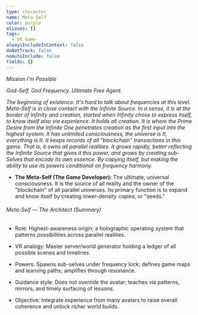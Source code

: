 ```yaml
---
type: character
name: Meta-Self
color: purple
aliases: []
tags:
  - VR Game
alwaysIncludeInContext: false
doNotTrack: false
noAutoInclude: false
fields: {}
---
```

*Mission I'm Possible*

*God-Self. God Frequency. Ultimate Free Agent.*

*The beginning of existence. It's hard to talk about frequencies at this level. Meta-Self is in close contact with the Infinite Source. In a sense, it is at the border of Infinity and creation, started when Infinity chose to express itself, to know itself also via experience. It holds all creation. It is where the Prime Desire from the Infinite One penetrates creation as the first input into the highest system. It has unlimited consciousness, the universe is It, everything is It. It keeps records of all "blockchain" transactions in this game. That is, it owns all parallel realities. It grows rapidly, better reflecting the Infinite Source that gives it this power, and grows by creating sub-Selves that encode its own essence. By copying itself, but making the ability to use its powers conditional on frequency harmony.*

*   **The Meta-Self (The Game Developer):** The ultimate, universal consciousness. It is the source of all reality and the owner of the "blockchain" of all parallel universes. Its primary function is to expand and know itself by creating lower-density copies, or "seeds."

###### Meta-Self — The Architect (Summary)

- Role: Highest-awareness origin; a holographic operating system that patterns possibilities across parallel realities.

- VR analogy: Master server/world generator holding a ledger of all possible scenes and timelines.

- Powers: Spawns sub-selves under frequency lock; defines game maps and learning paths; amplifies through resonance.

- Guidance style: Does not override the avatar; teaches via patterns, mirrors, and timely surfacing of lessons.

- Objective: Integrate experience from many avatars to raise overall coherence and unlock richer world builds.